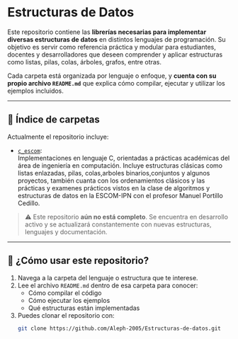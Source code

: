 # Estructuras de Datos

Este repositorio contiene las **librerías necesarias para implementar diversas estructuras de datos** en distintos lenguajes de programación. Su objetivo es servir como referencia práctica y modular para estudiantes, docentes y desarrolladores que deseen comprender y aplicar estructuras como listas, pilas, colas, árboles, grafos, entre otras.

Cada carpeta está organizada por lenguaje o enfoque, y **cuenta con su propio archivo `README.md`** que explica cómo compilar, ejecutar y utilizar los ejemplos incluidos.

---

## 📁 Índice de carpetas

Actualmente el repositorio incluye:

- [`c_escom`](https://github.com/Aleph-2005/Estructuras-de-datos/tree/main/c_escom):  
  Implementaciones en lenguaje C, orientadas a prácticas académicas del área de ingeniería en computación. Incluye estructuras clásicas como listas enlazadas, pilas, colas,arboles binarios,conjuntos y algunos proyectos, también cuanta con los ordenamientos clásicos y las prácticas y examenes prácticos vistos en la clase de algoritmos y estructuras de datos en la ESCOM-IPN con el profesor Manuel Portillo Cedillo.

> ⚠️ Este repositorio **aún no está completo**. Se encuentra en desarrollo activo y se actualizará constantemente con nuevas estructuras, lenguajes y documentación.

---

## 🚀 ¿Cómo usar este repositorio?

1. Navega a la carpeta del lenguaje o estructura que te interese.
2. Lee el archivo `README.md` dentro de esa carpeta para conocer:
   - Cómo compilar el código
   - Cómo ejecutar los ejemplos
   - Qué estructuras están implementadas
3. Puedes clonar el repositorio con:
   ```bash
   git clone https://github.com/Aleph-2005/Estructuras-de-datos.git
